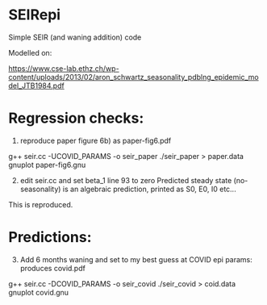 # SEIRepi
Simple SEIR (and waning addition) code

Modelled on:

https://www.cse-lab.ethz.ch/wp-content/uploads/2013/02/aron_schwartz_seasonality_pdblng_epidemic_model_JTB1984.pdf

# Regression checks:

1) reproduce paper figure 6b) as paper-fig6.pdf

g++ seir.cc -UCOVID_PARAMS -o seir_paper
./seir_paper > paper.data
gnuplot paper-fig6.gnu

2) edit seir.cc and set beta_1 line 93 to zero
Predicted steady state (no-seasonality) is an algebraic prediction, printed as S0, E0, I0 etc...

This is reproduced.

# Predictions:

3) Add 6 months waning and set to my best guess at COVID epi params: produces covid.pdf

g++ seir.cc -DCOVID_PARAMS -o seir_covid
./seir_covid > coid.data
gnuplot covid.gnu


